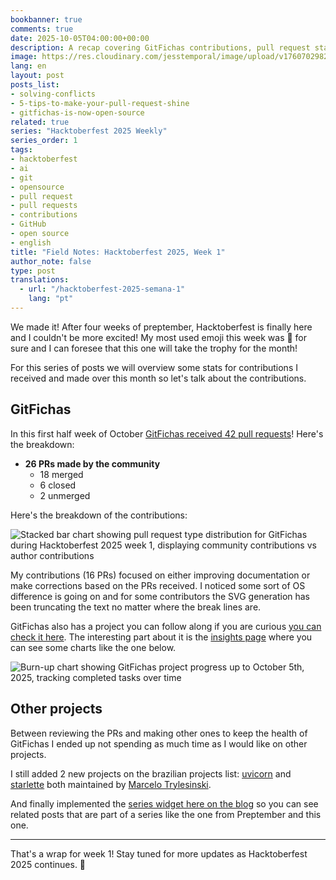 ```yaml
---
bookbanner: true
comments: true
date: 2025-10-05T04:00:00+00:00
description: A recap covering GitFichas contributions, pull request statistics, and others
image: https://res.cloudinary.com/jesstemporal/image/upload/v1760702982/covers/opensource_p4btht.png
lang: en
layout: post
posts_list:
- solving-conflicts
- 5-tips-to-make-your-pull-request-shine
- gitfichas-is-now-open-source
related: true
series: "Hacktoberfest 2025 Weekly"
series_order: 1
tags:
- hacktoberfest
- ai
- git
- opensource
- pull request
- pull requests
- contributions
- GitHub
- open source
- english
title: "Field Notes: Hacktoberfest 2025, Week 1"
author_note: false
type: post
translations:
  - url: "/hacktoberfest-2025-semana-1"
    lang: "pt"
---
```


We made it! After four weeks of preptember, Hacktoberfest is finally here and I couldn't be more excited! My most used emoji this week was 🎉 for sure and I can foresee that this one will take the trophy for the month!

For this series of posts we will overview some stats for contributions I received and made over this month so let's talk about the contributions.

## GitFichas

In this first half week of October [GitFichas received 42 pull requests](https://github.com/jtemporal/gitfichas)! Here's the breakdown:

- **26 PRs made by the community**
  - 18 merged
  - 6 closed
  - 2 unmerged

Here's the breakdown of the contributions:

![Stacked bar chart showing pull request type distribution for GitFichas during Hacktoberfest 2025 week 1, displaying community contributions vs author contributions](https://res.cloudinary.com/jesstemporal/image/upload/v1759705587/pr-type-distribution-week-1-hacktoberfest_aikjtb.png)

My contributions (16 PRs) focused on either improving documentation or make corrections based on the PRs received. I noticed some sort of OS difference is going on and for some contributors the SVG generation has been truncating the text no matter where the break lines are.

GitFichas also has a project you can follow along if you are curious [you can check it here](https://github.com/users/jtemporal/projects/1). The interesting part about it is the [insights page](https://github.com/users/jtemporal/projects/1/insights) where you can see some charts like the one below.

![Burn-up chart showing GitFichas project progress up to October 5th, 2025, tracking completed tasks over time](https://res.cloudinary.com/jesstemporal/image/upload/v1759705587/burn-up-up-to-oct-4th_czxxdy.png)

## Other projects

Between reviewing the PRs and making other ones to keep the health of GitFichas I ended up not spending as much time as I would like on other projects.

I still added 2 new projects on the brazilian projects list: [uvicorn](https://github.com/jtemporal/jtemporal.github.io/pull/325) and [starlette](https://github.com/jtemporal/jtemporal.github.io/pull/324) both maintained by [Marcelo Trylesinski](https://github.com/Kludex).

And finally implemented the [series widget here on the blog](https://github.com/jtemporal/jtemporal.github.io/pull/327) so you can see related posts that are part of a series like the one from Preptember and this one.

---

That's a wrap for week 1! Stay tuned for more updates as Hacktoberfest 2025 continues. 🎃
